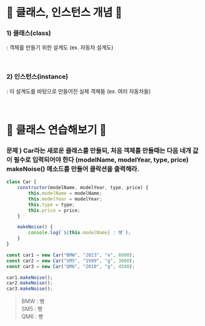 # 🎃 클래스, 인스턴스 개념 🎃
### 1) 클래스(class)
: 객체를 만들기 위한 설계도 (ex. 자동차 설계도)

<br/> 

### 2) 인스턴스(instance)
: 이 설계도를 바탕으로 만들어진 실체 객체들 (ex. 여러 자동차들)

<br/> 

# 🎃 클래스 연습해보기 🎃
### 문제 ) Car라는 새로운 클래스를 만들되, 처음 객체를 만들때는 다음 네개 값이 필수로 입력되어야 한다 (modelName, modelYear, type, price) makeNoise() 메소드를 만들어 클락션을 출력해라.
```js
class Car {
    constructor(modelName, modelYear, type, price) {
        this.modelName = modelName;
        this.modelYear = modelYear;
        this.type = type;
        this.price = price;
    }

    makeNoise() {
        console.log(`${this.modelName} : 빵`);
    }
}

const car1 = new Car("BMW", "2023", "e", 6000);
const car2 = new Car("SM5", "1999", "g", 3000);
const car3 = new Car("QM6", "2010", "g", 4500);

car1.makeNoise();
car2.makeNoise();
car3.makeNoise();
``` 

>BMW : 빵 <br/>
SM5 : 빵 <br/>
QM6 : 빵 <br/>

